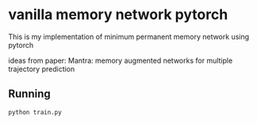 # vanilla memory network pytorch
This is my implementation of minimum permanent memory network using pytorch

ideas from paper: Mantra: memory augmented networks for multiple trajectory prediction
## Running
```
python train.py
```